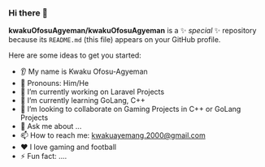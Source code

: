 ### Hi there 👋


**kwakuOfosuAgyeman/kwakuOfosuAgyeman** is a ✨ _special_ ✨ repository because its `README.md` (this file) appears on your GitHub profile.

Here are some ideas to get you started:

* 👂 My name is Kwaku Ofosu-Agyeman
* 👩 Pronouns: Him/He
* 🔭 I’m currently working on Laravel Projects
* 🌱 I’m currently learning GoLang, C++
* 🤝 I’m looking to collaborate on Gaming Projects in C++ or GoLang Projects
* 💬 Ask me about ...
* 📫 How to reach me: kwakuayemang.2000@gmail.com
* ❤️ I love gaming and football
* ⚡ Fun fact: ....

